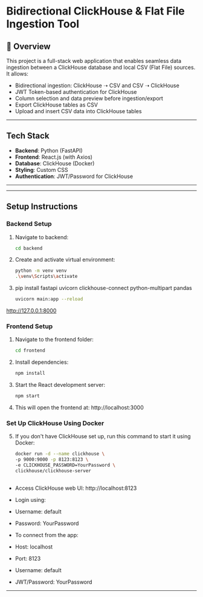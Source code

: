 # Bidirectional ClickHouse & Flat File Ingestion Tool

## 📌 Overview

This project is a full-stack web application that enables seamless data ingestion between a ClickHouse database and local CSV (Flat File) sources. It allows:

-  Bidirectional ingestion: ClickHouse ➝ CSV and CSV ➝ ClickHouse
-  JWT Token-based authentication for ClickHouse
-  Column selection and data preview before ingestion/export
-  Export ClickHouse tables as CSV
-  Upload and insert CSV data into ClickHouse tables

---

##  Tech Stack

- **Backend**: Python (FastAPI)
- **Frontend**: React.js (with Axios)
- **Database**: ClickHouse (Docker)
- **Styling**: Custom CSS
- **Authentication**: JWT/Password for ClickHouse

---

---

##  Setup Instructions

###  Backend Setup

1. Navigate to backend:
   ```bash
   cd backend

2. Create and activate virtual environment:
   ```bash
   python -m venv venv
   .\venv\Scripts\activate

3. pip install fastapi uvicorn clickhouse-connect python-multipart pandas
   ```bash
   uvicorn main:app --reload

 http://127.0.0.1:8000


 ###  Frontend Setup  

1. Navigate to the frontend folder:
   ```bash
   cd frontend

2. Install dependencies:
   ```bash
   npm install

3. Start the React development server:
   ```bash
   npm start

4. This will open the frontend at: http://localhost:3000


  ### Set Up ClickHouse Using Docker
  
5. If you don't have ClickHouse set up, run this command to start it using Docker:
   ```bash
   docker run -d --name clickhouse \
   -p 9000:9000 -p 8123:8123 \
   -e CLICKHOUSE_PASSWORD=YourPassword \
   clickhouse/clickhouse-server
 

- Access ClickHouse web UI: http://localhost:8123

- Login using:

- Username: default

- Password: YourPassword

- To connect from the app:

- Host: localhost

- Port: 8123

- Username: default

- JWT/Password: YourPassword

---










